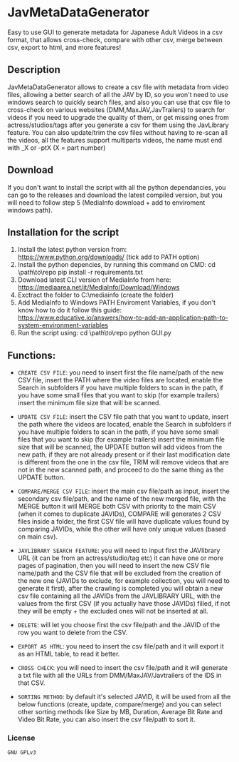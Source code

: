 # JavMetaDataGenerator

Easy to use GUI to generate metadata for Japanese Adult Videos in a csv format, that allows cross-check, compare with other csv, merge between csv, export to html, and more features!

## Description

JavMetaDataGenerator allows to create a csv file with metadata from video files, allowing a better search of all the JAV by ID, so you won't need to use windows search to quickly search files, and also you can use that csv file to cross-check on various websites (DMM,MaxJAV,JavTrailers) to search for videos if you need to upgrade the quality of them, or get missing ones from actress/studios/tags after you generate a csv for them using the JavLibrary feature.
You can also update/trim the csv files without having to re-scan all the videos, all the features support multiparts videos, the name must end with _X or -ptX (X = part number)

## Download
If you don't want to install the script with all the python dependancies, you can go to the releases and download the latest compiled version, but you will need to follow step 5 (MediaInfo download + add to enviroment windows path).

## Installation for the script
1. Install the latest python version from: 
https://www.python.org/downloads/ (tick add to PATH option)
2. Install the python depencies, by running this command on CMD:
	cd \path\to\repo
	pip install -r requirements.txt
3. Download latest CLI version of MediaInfo from here: 
https://mediaarea.net/it/MediaInfo/Download/Windows
4. Exctract the folder to C:\mediainfo (create the folder)
5. Add MediaInfo to Windows PATH Enviroment Variables, if you don't know how to do it follow this guide: 
https://www.educative.io/answers/how-to-add-an-application-path-to-system-environment-variables
6. Run the script using:
	cd \path\to\repo
	python GUI.py

## Functions:
- `CREATE CSV FILE`: you need to insert first the file name/path of the new CSV file, insert the PATH where the video files are located, enable the Search in subfolders if you have multiple folders to scan in the path, if you have some small files that you want to skip (for example trailers) insert the minimum file size that will be scanned.

- `UPDATE CSV FILE`: insert the CSV file path that you want to update, insert the path where the videos are located, enable the Search in subfolders if you have multiple folders to scan in the path, if you have some small files that you want to skip (for example trailers) insert the minimum file size that will be scanned, the UPDATE button will add videos from the new path, if they are not already present or if their last modification date is different from the one in the csv file, TRIM will remove videos that are not in the new scanned path, and proceed to do the same thing as the UPDATE button.

- `COMPARE/MERGE CSV FILE`: insert the main csv file/path as input, insert the secondary csv file/path, and the name of the new merged file, with the MERGE button it will MERGE both CSV with priority to the main CSV (when it comes to duplicate JAVIDs), COMPARE will generates 2 CSV files inside a folder, the first CSV file will have duplicate values found by comparing JAVIDs, while the other will have only unique values (based on main csv).

- `JAVLIBRARY SEARCH FEATURE`: you will need to input first the JAVlibrary URL (it can be from an actress/studio/tag etc) it can have one or more pages of pagination, then you will need to insert the new CSV file name/path and the CSV file that will be excluded from the creation of the new one (JAVIDs to exclude, for example collection, you will need to generate it first), after the crawling is completed you will obtain a new csv file containing all the JAVIDs from the JAVLIBRARY URL, with the values from the first CSV (if you actually have those JAVIDs) filled, if not they will be empty + the excluded ones will not be inserted at all.

- `DELETE`: will let you choose first the csv file/path and the JAVID of the row you want to delete from the CSV.

- `EXPORT AS HTML`: you need to insert the csv file/path and it will export it as an HTML table, to read it better.

- `CROSS CHECK`: you will need to insert the csv file/path and it will generate a txt file with all the URLs from DMM/MaxJAV/Javtrailers of the IDS in that CSV.

- `SORTING METHOD`: by default it's selected JAVID, it will be used from all the below functions (create, update, compare/merge) and you can select other sorting methods like Size by MB, Duration, Average Bit Rate and Video Bit Rate, you can also insert the csv file/path to sort it.

### License
    GNU GPLv3
